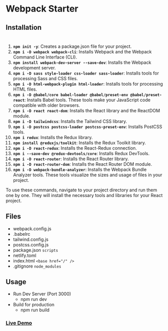 # Webpack Starter

## Installation

#

1. **`npm init -y`**: Creates a package.json file for your project.
2. **`npm i -D webpack webpack-cli`**: Installs Webpack and the Webpack Command Line Interface (CLI).
3. **`npm install webpack-dev-server --save-dev`**: Installs the Webpack development server.
4. **`npm i -D sass style-loader css-loader sass-loader`**: Installs tools for processing Sass and CSS files.
5. **`npm i -D html-webpack-plugin html-loader`**: Installs tools for processing HTML files.
6. **`npm i -D @babel/core babel-loader @babel/preset-env @babel/preset-react`**: Installs Babel tools. These tools make your JavaScript code compatible with older browsers.
7. **`npm i -D react react-dom`**: Installs the React library and the ReactDOM module.
8. **`npm i -D tailwindcss`**: Installs the Tailwind CSS library.
9. **`npm i -D postcss postcss-loader postcss-preset-env`**: Installs PostCSS tools.
10. **`npm i redux`**: Installs the Redux library.
11. **`npm install @reduxjs/toolkit`**: Installs the Redux Toolkit library.
12. **`npm i -D react-redux`**: Installs the React-Redux connection.
13. **`npm i --save-dev @redux-devtools/core`**: Installs Redux DevTools.
14. **`npm i -D react-router`**: Installs the React Router library.
15. **`npm i -D react-router-dom`**: Installs the React Router DOM module.
16. **`npm i -D webpack-bundle-analyzer`**: Installs the Webpack Bundle Analyzer tools. These tools visualize the sizes and usage of files in your project.

To use these commands, navigate to your project directory and run them one by one. They will install the necessary tools and libraries for your React project.

## Files

- webpack.config.js
- .babelrc
- tailwind.config.js
- postcss.config.js
- package.json `scripts`
- netlify.toml
- index.html `<base href="/" />`
- .gitignore `node_modules`

## Usage

- Run Dev Server (Port 3000)
  - npm run dev
- Build for production
  - npm run build

### [Live Demo](https://starter-kit-webpack.netlify.app/)
